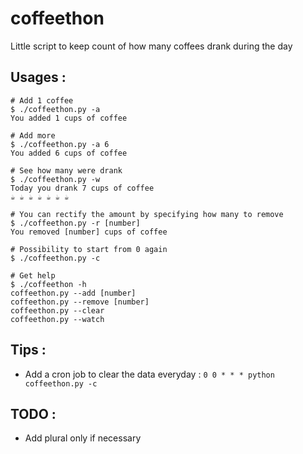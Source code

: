 # coffeethon
Little script to keep count of how many coffees drank during the day

## Usages :

```
# Add 1 coffee
$ ./coffeethon.py -a
You added 1 cups of coffee
```
```
# Add more
$ ./coffeethon.py -a 6
You added 6 cups of coffee
```
```
# See how many were drank
$ ./coffeethon.py -w
Today you drank 7 cups of coffee
☕️ ☕️ ☕️ ☕️ ☕️ ☕️ ☕️
```
```
# You can rectify the amount by specifying how many to remove
$ ./coffeethon.py -r [number]
You removed [number] cups of coffee
```
```
# Possibility to start from 0 again
$ ./coffeethon.py -c
```
```
# Get help
$ ./coffeethon -h
coffeethon.py --add [number]
coffeethon.py --remove [number]
coffeethon.py --clear
coffeethon.py --watch
```

## Tips :

- Add a cron job to clear the data everyday :
`0 0 * * * python coffeethon.py -c`

## TODO :

- Add plural only if necessary
